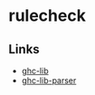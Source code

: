 # rulecheck

## Links

* [ghc-lib](https://www.stackage.org/lts-19.25/package/ghc-lib-9.0.2.20211226)
* [ghc-lib-parser](https://www.stackage.org/lts-19.25/package/ghc-lib-parser-9.0.2.20211226)
